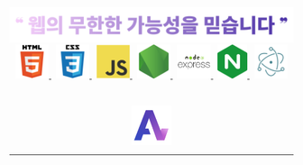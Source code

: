 <div align="center">
  <img src="https://github.com/Emin-G/Img/blob/main/profile/ming_title.png?raw=true" alt="Title" width="700">
</div>

<div align="center">
  
  <a href="https://www.w3schools.com/" target="_blank">
    <img src="https://raw.githubusercontent.com/devicons/devicon/master/icons/html5/html5-original-wordmark.svg" alt="html5" height="60">
  </a>
  &nbsp;
  <a href="https://www.w3schools.com/" target="_blank">
    <img src="https://raw.githubusercontent.com/devicons/devicon/master/icons/css3/css3-original-wordmark.svg" alt="css3" height="60">
  </a>
  &nbsp;
  <a href="https://www.w3schools.com/" target="_blank">
    <img src="https://raw.githubusercontent.com/devicons/devicon/master/icons/javascript/javascript-original.svg" alt="javascript" height="60">
  </a>
  &nbsp;
  <a href="https://nodejs.org" target="_blank">
    <img src="https://github.com/Emin-G/Img/blob/main/profile/nodejs_logo.png?raw=true" alt="nodejs" height="60">
  </a>
  &nbsp;
  <a href="https://expressjs.com" target="_blank">
    <img src="https://github.com/Emin-G/Img/blob/main/profile/vfndfnvlie.png?raw=true" alt="express" height="60">
  </a>
  &nbsp;
  <a href="https://nginx.org/" target="_blank">
    <img src="https://github.com/Emin-G/Img/blob/main/profile/nginx_logo.png?raw=true" alt="nginx" height="60">
  </a>
  &nbsp;
  <a href="https://www.electronjs.org" target="_blank">
    <img src="https://raw.githubusercontent.com/devicons/devicon/master/icons/electron/electron-original.svg" alt="electron" height="60">
  </a>

</div>

&nbsp;

<div align="center">
  <a href="https://github.com/studio-Arite" target="_blank">
    <img src="https://github.com/Emin-G/Img/blob/main/profile/arite_logo.png?raw=true" alt="studio. Arite" height="70">
  </a>
</div>

---
